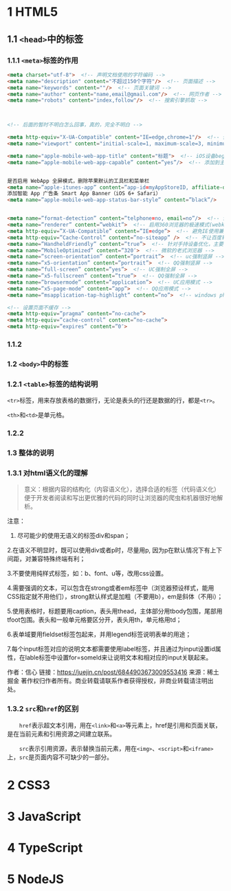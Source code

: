 # 1 HTML5

## 1.1 `<head>`中的标签

### 1.1.1 `<meta>`标签的作用

```html
<meta charset="utf-8">  <!-- 声明文档使用的字符编码 -->
<meta name="description" content="不超过150个字符"/>  <!-- 页面描述 -->
<meta name="keywords" content=""/>  <!-- 页面关键词 -->
<meta name="author" content="name,email@gmail.com"/>  <!-- 网页作者 -->
<meta name="robots" content="index,follow"/>  <!-- 搜索引擎抓取 -->



<!-- 后面的暂时不明白怎么回事，真的，完全不明白 -->

<meta http-equiv="X-UA-Compatible" content="IE=edge,chrome=1"/>  <!-- 优先使用IE最新版本和Chrome -->
<meta name="viewport" content="initial-scale=1, maximum-scale=3, minimum-scale=1, user-scalable=no">  <!-- 为移动设备添加 viewport -->

<meta name="apple-mobile-web-app-title" content="标题">  <!-- iOS设备begin -->
<meta name=”apple-mobile-web-app-capable” content=”yes”/>  <!-- 添加到主屏后的标题（iOS 6 新增） -->


是否启用 WebApp 全屏模式，删除苹果默认的工具栏和菜单栏
<meta name=”apple-itunes-app” content=”app-id=myAppStoreID, affiliate-data=myAffiliateData, app-argument=myURL”>
添加智能 App 广告条 Smart App Banner（iOS 6+ Safari）
<meta name=”apple-mobile-web-app-status-bar-style” content=”black”/>


<meta name=”format-detection” content=”telphone=no, email=no”/>  <!-- 设置苹果工具栏颜色 -->
<meta name=”renderer” content=”webkit”>  <!-- 启用360浏览器的极速模式(webkit) -->
<meta http-equiv=”X-UA-Compatible” content=”IE=edge”>  <!-- 避免IE使用兼容模式 -->
<meta http-equiv=”Cache-Control” content=”no-siteapp” />  <!-- 不让百度转码 -->
<meta name=”HandheldFriendly” content=”true”>  <!-- 针对手持设备优化，主要是针对一些老的不识别viewport的浏览器，比如黑莓 -->
<meta name=”MobileOptimized” content=”320″>  <!-- 微软的老式浏览器 -->
<meta name=”screen-orientation” content=”portrait”>  <!-- uc强制竖屏 -->
<meta name=”x5-orientation” content=”portrait”>  <!-- QQ强制竖屏 -->
<meta name=”full-screen” content=”yes”>  <!-- UC强制全屏 -->
<meta name=”x5-fullscreen” content=”true”>  <!-- QQ强制全屏 -->
<meta name=”browsermode” content=”application”>  <!-- UC应用模式 -->
<meta name=”x5-page-mode” content=”app”>  <!-- QQ应用模式 -->
<meta name=”msapplication-tap-highlight” content=”no”>  <!-- windows phone点击无高光 -->

<!-- 设置页面不缓存 -->
<meta http-equiv=”pragma” content=”no-cache”>
<meta http-equiv=”cache-control” content=”no-cache”>
<meta http-equiv=”expires” content=”0″>
```

### 1.1.2 

### 1.2 `<body>`中的标签



### 1.2.1 `<table>`标签的结构说明

`<tr>`标签，用来存放表格的数据行，无论是表头的行还是数据的行，都是`<tr>`。

`<th>`和`<td>`是单元格。

### 1.2.2

### 1.3 整体的说明

### 1.3.1 对html语义化的理解

> 意义：根据内容的结构化（内容语义化），选择合适的标签（代码语义化）便于开发者阅读和写出更优雅的代码的同时让浏览器的爬虫和机器很好地解析。

注意：

1. 尽可能少的使用无语义的标签div和span；

2.在语义不明显时，既可以使用div或者p时，尽量用p,
因为p在默认情况下有上下间距，对兼容特殊终端有利；

3.不要使用纯样式标签，如：b、font、u等，改用css设置。

4.需要强调的文本，可以包含在strong或者em标签中（浏览器预设样式，能用CSS指定就不用他们），strong默认样式是加粗（不要用b），em是斜体（不用i）；

5.使用表格时，标题要用caption，表头用thead，主体部分用tbody包围，尾部用tfoot包围。表头和一般单元格要区分开，表头用th，单元格用td；

6.表单域要用fieldset标签包起来，并用legend标签说明表单的用途；

7.每个input标签对应的说明文本都需要使用label标签，并且通过为input设置id属性，在lable标签中设置for=someld来让说明文本和相对应的input关联起来。

作者：信心
链接：https://juejin.cn/post/6844903673009553416
来源：稀土掘金
著作权归作者所有。商业转载请联系作者获得授权，非商业转载请注明出处。

### 1.3.2 `src`和`href`的区别

&emsp;&emsp;`href`表示超文本引用，用在`<link>`和`<a>`等元素上，href是引用和页面关联，是在当前元素和引用资源之间建立联系。

&emsp;&emsp;`src`表示引用资源，表示替换当前元素，用在`<img>`、`<script>`和`<iframe>`上，`src`是页面内容不可缺少的一部分。










# 2 CSS3

# 3 JavaScript

# 4 TypeScript

# 5 NodeJS
